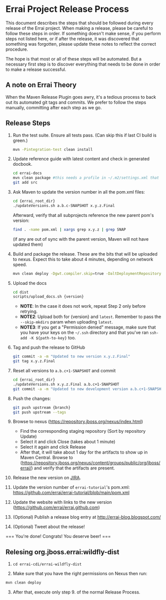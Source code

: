 Errai Project Release Process
=============================

This document describes the steps that should be followed during every release of
the Errai project. When making a release, please be careful to follow these
steps in order. If something doesn't make sense, if you perform steps not listed
here, or if after the release, it was discovered that something was forgotten,
please update these notes to reflect the correct procedure.

The hope is that most or all of these steps will be automated. But a necessary
first step is to discover everything that needs to be done in order to make a
release successful.

A note on Errai Theory
----------------------

When the Maven Release Plugin goes awry, it's a tedious process to back out its
automated git tags and commits. We prefer to follow the steps manually, committing
after each step as we go.

Release Steps
-------------

1. Run the test suite. Ensure all tests pass. (Can skip this if last CI build is green.)

    ```bash
    mvn -Pintegration-test clean install    
    ```
        
1. Update reference guide with latest content and check in generated docbook.
        
    ```bash
    cd errai-docs
    mvn clean package #this needs a profile in ~/.m2/settings.xml that references the JBoss public maven repo
    git add src
    ```
       
        
1. Ask Maven to update the version number in all the pom.xml files:

   ```bash
   cd {errai_root_dir}
   ./updateVersions.sh a.b.c-SNAPSHOT x.y.z.Final
   ```
  
   Afterward, verify that all subprojects reference the new parent pom's version:
   
   ```bash
   find . -name pom.xml | xargs grep x.y.z | grep SNAP
   ```
       
   (if any are out of sync with the parent version, Maven will not have updated them)

1. Build and package the release. These are the bits that will be uploaded to nexus.
   Expect this to take about 4 minutes, depending on network speed.
        
    ```bash
    mvn clean deploy -Dgwt.compiler.skip=true -DaltDeploymentRepository=jboss-snapshots-repository::default::https://repository.jboss.org/nexus/service/local/staging/deploy/maven2/
    ```

1. Upload the docs

    ```bash
    cd dist
    scripts/upload_docs.sh {version}
    ```
        
    * **NOTE**: In the case it does not work, repeat Step 2 only before retrying.
    * **NOTE2**: Upload both for {version} and `latest`. Remember to pass the `--skip-mkdirs` param when uploading `latest`.
    * **NOTE3**: If you get a "Permission denied" message, make sure that you have your keys on the `~/.ssh` directory and that you've ran `ssh-add -K ${path-to-key}` too.
    
1. Tag and push the release to GitHub

    ```bash
    git commit -a -m "Updated to new version x.y.z.Final"
    git tag x.y.z.Final
    ```
    
 1. Reset all versions to `a.b.c+1-SNAPSHOT` and commit
    ```bash
    cd {errai_root_dir}
    ./updateVersions.sh x.y.z.Final a.b.c+1-SNAPSHOT
    git commit -a -m "Updated to new development version a.b.c+1-SNAPSHOT"
    ```
  
 1. Push the changes:
    ```bash
    git push upstream {branch}
    git push upstream --tags
    ```

1. Browse to nexus (https://repository.jboss.org/nexus/index.html)
    * Find the corresponding staging repository (Sort by repository Update)
    * Select it and click Close (takes about 1 minute)
    * Select it again and click Release
    * After that, it will take about 1 day for the artifacts to show up in Maven Central. Browse to (https://repository.jboss.org/nexus/content/groups/public/org/jboss/errai/) and verify that the artifacts are present.

1. Release the new version on [JIRA](https://issues.jboss.org/projects/ERRAI?selectedItem=com.atlassian.jira.jira-projects-plugin%3Arelease-page&status=unreleased).

1. Update the version number of `errai-tutorial`'s pom.xml:
  https://github.com/errai/errai-tutorial/blob/main/pom.xml

1. Update the website with links to the new version (https://github.com/errai/errai.github.com)

1. (Optional) Publish a release blog entry at http://errai-blog.blogspot.com/

1. (Optional) Tweet about the release!

=== You're done! Congrats! You deserve beer! ===


Relesing org.jboss.errai:wildfly-dist
----

1. `cd errai-cdi/errai-wildfly-dist`

2. Make sure that you have the right permissions on Nexus then run:
```bash
mvn clean deploy
```
3. After that, execute only step 9. of the normal Release Process.
